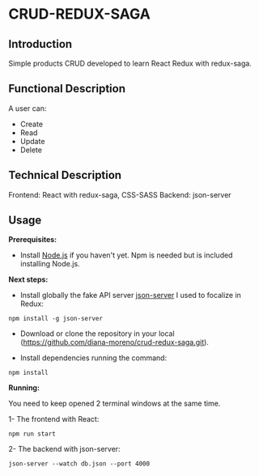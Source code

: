 # CRUD-REDUX-SAGA

## Introduction

Simple products CRUD developed to learn React Redux with redux-saga.

## Functional Description

A user can:
- Create
- Read
- Update
- Delete

## Technical Description

Frontend: React with redux-saga, CSS-SASS
Backend: json-server

## Usage

**Prerequisites:**

- Install [Node.js](https://nodejs.org/es/) if you haven't yet. Npm is needed but is included installing Node.js.

**Next steps:**

- Install globally the fake API server [json-server](https://github.com/typicode/json-server) I used to focalize in Redux:
```
npm install -g json-server
```

- Download or clone the repository in your local (https://github.com/diana-moreno/crud-redux-saga.git).

- Install dependencies running the command:
```
npm install
```

**Running:**

You need to keep opened 2 terminal windows at the same time.

1- The frontend with React:
```
npm run start
```

2- The backend with json-server:
```
json-server --watch db.json --port 4000
```
